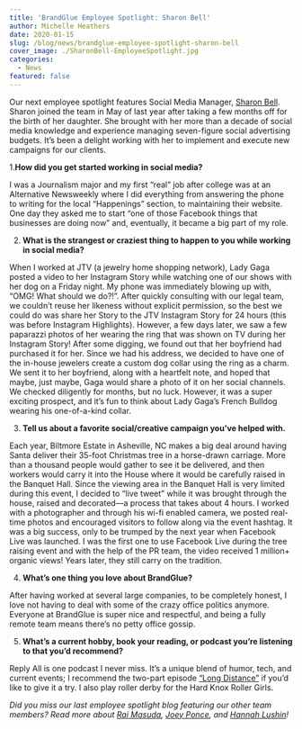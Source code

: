 ```yaml
---
title: 'BrandGlue Employee Spotlight: Sharon Bell'
author: Michelle Heathers
date: 2020-01-15
slug: /blog/news/brandglue-employee-spotlight-sharon-bell
cover_image: ./SharonBell-EmployeeSpotlight.jpg
categories:
  - News
featured: false
---
```


Our next employee spotlight features Social Media Manager, [Sharon Bell][1]. Sharon joined the team in May of last year after taking a few months off for the birth of her daughter. She brought with her more than a decade of social media knowledge and experience managing seven-figure social advertising budgets. It’s been a delight working with her to implement and execute new campaigns for our clients.

1.**How did you get started working in social media?**

I was a Journalism major and my first “real” job after college was at an Alternative Newsweekly where I did everything from answering the phone to writing for the local “Happenings” section, to maintaining their website. One day they asked me to start “one of those Facebook things that businesses are doing now” and, eventually, it became a big part of my role.&nbsp;

2. **What is the strangest or craziest thing to happen to you while working in social media?**

When I worked at JTV (a jewelry home shopping network), Lady Gaga posted a video to her Instagram Story while watching one of our shows with her dog on a Friday night. My phone was immediately blowing up with, “OMG! What should we do?!”. After quickly consulting with our legal team, we couldn’t reuse her likeness without explicit permission, so the best we could do was share her Story to the JTV Instagram Story for 24 hours (this was before Instagram Highlights). However, a few days later, we saw a few paparazzi photos of her wearing the ring that was shown on TV during her Instagram Story! After some digging, we found out that her boyfriend had purchased it for her. Since we had his address, we decided to have one of the in-house jewelers create a custom dog collar using the ring as a charm. We sent it to her boyfriend, along with a heartfelt note, and hoped that maybe, just maybe, Gaga would share a photo of it on her social channels. We checked diligently for months, but no luck. However, it was a super exciting prospect, and it’s fun to think about Lady Gaga’s French Bulldog wearing his one-of-a-kind collar.&nbsp;

3. **Tell us about a favorite social/creative campaign you&#8217;ve helped with.**&nbsp;

Each year, Biltmore Estate in Asheville, NC makes a big deal around having Santa deliver their 35-foot Christmas tree in a horse-drawn carriage. More than a thousand people would gather to see it be delivered, and then workers would carry it into the House where it would be carefully raised in the Banquet Hall. Since the viewing area in the Banquet Hall is very limited during this event, I decided to “live tweet” while it was brought through the house, raised and decorated—a process that takes about 4 hours. I worked with a photographer and through his wi-fi enabled camera, we posted real-time photos and encouraged visitors to follow along via the event hashtag. It was a big success, only to be trumped by the next year when Facebook Live was launched. I was the first one to use Facebook Live during the tree raising event and with the help of the PR team, the video received 1 million+ organic views! Years later, they still carry on the tradition.

4. **What&#8217;s one thing you love about BrandGlue?**

After having worked at several large companies, to be completely honest, I love not having to deal with some of the crazy office politics anymore. Everyone at BrandGlue is super nice and respectful, and being a fully remote team means there’s no petty office gossip.&nbsp;

5. **What&#8217;s a current hobby, book your reading, or podcast you&#8217;re listening to that you&#8217;d recommend?**

Reply All is one podcast I never miss. It’s a unique blend of humor, tech, and current events; I recommend the two-part episode [“Long Distance”][2] if you’d like to give it a try. I also play roller derby for the Hard Knox Roller Girls.

_Did you miss our last employee spotlight blog featuring our other team members? Read more about_ [_Rai Masuda_][3]_,_ [_Joey Ponce_][4]_, and_ [_Hannah Lushin_][5]_!_

[1]: https://www.linkedin.com/in/sharonmbell/
[2]: https://gimletmedia.com/shows/reply-all/6nh3wk
[3]: http://localhost/brandglue/old-website/blog/news/brandglue-employee-spotlight-rai-masuda
[4]: http://localhost/brandglue/old-website/blog/news/brandglue-employee-spotlight-joey-ponce
[5]: http://localhost/brandglue/old-website/blog/news/brandglue-employee-spotlight-hannah-lushin
